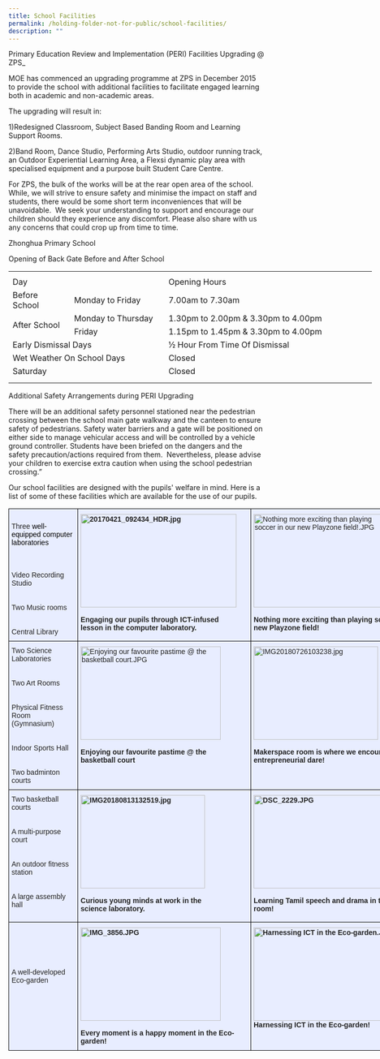 ```yaml
---
title: School Facilities
permalink: /holding-folder-not-for-public/school-facilities/
description: ""
---
```

Primary Education Review and Implementation (PERI) Facilities Upgrading @ ZPS\_

MOE has commenced an upgrading programme at ZPS in December 2015 to provide the school with additional facilities to facilitate engaged learning both in academic and non-academic areas.

The upgrading will result in:

1)Redesigned Classroom, Subject Based Banding Room and Learning Support Rooms.

2)Band Room, Dance Studio, Performing Arts Studio, outdoor running track, an Outdoor Experiential Learning Area, a Flexsi dynamic play area with specialised equipment and a purpose built Student Care Centre.

For ZPS, the bulk of the works will be at the rear open area of the school. While, we will strive to ensure safety and minimise the impact on staff and students, there would be some short term inconveniences that will be unavoidable.&nbsp; We seek your understanding to support and encourage our children should they experience any discomfort. Please also share with us any concerns that could crop up from time to time.

Zhonghua Primary School

Opening of Back Gate Before and After School










<table border="0" cellpadding="0" cellspacing="0" width="715" style="border-collapse:
 collapse;width:537pt"><colgroup><col width="110" style="mso-width-source:userset;mso-width-alt:4022;width:83pt"> <col width="180" style="mso-width-source:userset;mso-width-alt:6582;width:135pt"> <col width="425" style="mso-width-source:userset;mso-width-alt:15542;width:319pt"></colgroup><tbody><tr height="8" style="mso-height-source:userset;height:6.0pt"><td height="8" class="xl65" width="110" style="height:6.0pt;width:83pt"><a name="RANGE!C2:E10"></a></td><td class="xl65" width="180" style="width:135pt"></td><td class="xl65" width="425" style="width:319pt"></td></tr><tr height="21" style="height:15.75pt"><td colspan="2" height="21" class="xl69" style="height:15.75pt">Day</td><td class="xl70">Opening Hours</td></tr><tr height="21" style="height:15.75pt"><td height="21" class="xl65" style="height:15.75pt">Before School</td><td class="xl68">Monday to Friday</td><td class="xl71" style="border-left:none">7.00am to 7.30am</td></tr><tr height="21" style="height:15.75pt;box-sizing: inherit"><td rowspan="2" height="42" class="xl65" style="height:31.5pt;box-sizing: inherit;
  border-image: initial">After School</td><td class="xl67" style="border-top:none">Monday to Thursday</td><td class="xl66" style="border-top:none;border-left:none">1.30pm to 2.00pm &amp; 3.30pm to 4.00pm</td></tr><tr height="21" style="height:15.75pt"><td height="21" class="xl72" style="height:15.75pt;border-top:none">Friday</td><td class="xl73" style="border-top:none;border-left:none">1.15pm to 1.45pm &amp; 3.30pm to 4.00pm</td></tr><tr height="21" style="height:15.75pt"><td colspan="2" height="21" class="xl74" style="height:15.75pt">Early Dismissal Days</td><td class="xl74">½ Hour From Time Of Dismissal</td></tr><tr height="20" style="mso-height-source:userset;height:15.0pt"><td colspan="2" height="20" class="xl74" style="height:15.0pt">Wet Weather On School Days</td><td class="xl74">Closed</td></tr><tr height="20" style="mso-height-source:userset;height:15.0pt"><td colspan="2" height="20" class="xl70" style="height:15.0pt">Saturday</td><td class="xl70">Closed</td></tr><tr height="10" style="mso-height-source:userset;height:7.5pt"><td height="10" class="xl65" style="height:7.5pt"></td><td class="xl65"></td><td class="xl65"></td></tr></tbody></table>

Additional Safety Arrangements during PERI Upgrading

There will be an additional safety personnel stationed near the pedestrian crossing between the school main gate walkway and the canteen to ensure safety of pedestrians. Safety water barriers and a gate will be positioned on either side to manage vehicular access and will be controlled by a vehicle ground controller. Students have been briefed on the dangers and the safety precaution/actions required from them.&nbsp; Nevertheless, please advise your children to exercise extra caution when using the school pedestrian crossing.”

Our school facilities are designed with the pupils' welfare in mind. Here is a list of some of these facilities which are available for the use of our pupils.





<style type="text/css">
.tg  {border-collapse:collapse;border-spacing:0;}
.tg td{border-color:black;border-style:solid;border-width:1px;font-family:Arial, sans-serif;font-size:14px;
  overflow:hidden;padding:10px 5px;word-break:normal;}
.tg th{border-color:black;border-style:solid;border-width:1px;font-family:Arial, sans-serif;font-size:14px;
  font-weight:normal;overflow:hidden;padding:10px 5px;word-break:normal;}
.tg .tg-vqm8{background-color:#E8EDFF;color:#222;text-align:left;vertical-align:top}
.tg .tg-u05r{background-color:#E8EDFF;color:#222;font-weight:bold;text-align:left;vertical-align:top}
</style>
<table style="undefined;table-layout: fixed; width: 816px" class="tg">
<colgroup>
<col style="width: 138px">
<col style="width: 342px">
<col style="width: 336px">
</colgroup>
<thead>
  <tr>
    <th class="tg-vqm8"><br>Three<span style="color:black"> well-equipped computer laboratories</span><br><br><br><br>Video Recording Studio<br><br><br>Two Music rooms<br><br><br>Central Library</th>
    <th class="tg-u05r"><img height="184" width="307" alt="20170421_092434_HDR.jpg" src="https://zhonghuapri.moe.edu.sg/qql/slot/u610/school%20facilities/20170421_092434_HDR.jpg"><br><br>Engaging our pupils through ICT-infused<br>lesson in the computer laboratory. <br></th>
    <th class="tg-vqm8"><img height="184" width="276" alt="Nothing more exciting than playing soccer in our new Playzone field!.JPG" src="https://zhonghuapri.moe.edu.sg/qql/slot/u610/school%20facilities/Nothing%20more%20exciting%20than%20playing%20soccer%20in%20our%20new%20Playzone%20field!.JPG"><br><br><span style="font-weight:bold">Nothing more exciting than playing soccer in our new Playzone field!</span> <br></th>
  </tr>
</thead>
<tbody>
  <tr>
    <td class="tg-vqm8">Two Science Laboratories<br><br><br>Two Art Rooms<br><br><br>Physical Fitness Room (Gymnasium)<br><br><br>Indoor Sports Hall<br><br><br>Two badminton courts</td>
    <td class="tg-vqm8"><img height="184" width="276" alt="Enjoying our favourite pastime @ the basketball court.JPG" src="https://zhonghuapri.moe.edu.sg/qql/slot/u610/school%20facilities/Enjoying%20our%20favourite%20pastime%20@%20the%20basketball%20court.JPG"><br><br><span style="font-weight:bold">Enjoying our favourite pastime @ the</span><br><span style="font-weight:bold">basketball court</span><br></td>
    <td class="tg-vqm8"><img height="184" width="245" alt="IMG20180726103238.jpg" src="https://zhonghuapri.moe.edu.sg/qql/slot/u610/school%20facilities/IMG20180726103238.jpg"><br><br><span style="font-weight:bold">Makerspace room is where we encourage entrepreneurial dare!</span><br></td>
  </tr>
  <tr>
    <td class="tg-vqm8">Two basketball courts<br><br><br>A multi-purpose court<br><br><br>An outdoor fitness station<br><br><br>A large assembly hall<br><br></td>
    <td class="tg-u05r"><img height="184" width="245" alt="IMG20180813132519.jpg" src="https://zhonghuapri.moe.edu.sg/qql/slot/u610/school%20facilities/IMG20180813132519.jpg"><br><br>Curious young minds at work in the<br>science laboratory.<br></td>
    <td class="tg-u05r"><img height="184" width="327" alt="DSC_2229.JPG" src="https://zhonghuapri.moe.edu.sg/qql/slot/u610/school%20facilities/DSC_2229.JPG"><br><br>Learning Tamil speech and drama in the Music room!<br></td>
  </tr>
  <tr>
    <td class="tg-vqm8"><br><br><br><br><br>A well-developed Eco-garden</td>
    <td class="tg-u05r"><img height="184" width="276" alt="IMG_3856.JPG" src="https://zhonghuapri.moe.edu.sg/qql/slot/u610/school%20facilities/IMG_3856.JPG"><br><br>Every moment is a happy moment in the Eco-garden!<br></td>
    <td class="tg-u05r"><img height="184" width="327" alt="Harnessing ICT in the Eco-garden.JPG" src="https://zhonghuapri.moe.edu.sg/qql/slot/u610/school%20facilities/Harnessing%20ICT%20in%20the%20Eco-garden.JPG"><span style="color:#222">                               </span><br>Harnessing ICT in the Eco-garden!<br></td>
  </tr>
</tbody>
</table>